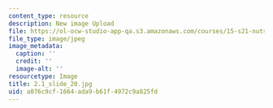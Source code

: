 ```yaml
---
content_type: resource
description: New image Upload
file: https://ol-ocw-studio-app-qa.s3.amazonaws.com/courses/15-s21-nuts-and-bolts-of-business-plans-january-iap-2014/a076c9cf1664ada9b61f4972c9a825fd_2.1_slide_20.jpg
file_type: image/jpeg
image_metadata:
  caption: ''
  credit: ''
  image-alt: ''
resourcetype: Image
title: 2.1_slide_20.jpg
uid: a076c9cf-1664-ada9-b61f-4972c9a825fd
---
```

